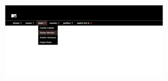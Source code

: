 # ![icon-document](https://github.com/Gloper98/menu-dropdown/raw/master/assets/images/dropdown-menu.png "document")